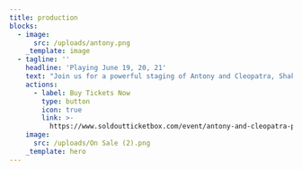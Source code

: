 ```yaml
---
title: production
blocks:
  - image:
      src: /uploads/antony.png
    _template: image
  - tagline: ''
    headline: 'Playing June 19, 20, 21'
    text: "Join us for a powerful staging of Antony and Cleopatra, Shakespeare’s epic tale of passion, politics, and the fall of empires. Follow the fateful romance between Rome’s greatest general and Egypt’s captivating queen as their love ignites a clash between duty and desire, loyalty and ambition—with the fate of two worlds hanging in the balance.\n\n\\_\\_\\_\\_\\_\\_\\_\\_\\_\\_\\_\\_\\_\\_\\_\\_\\_\\_\\_\\_\\_\\_\\_\\_\\_\\_\\_\\_\\_\\_\\_\\_\\_\\_\\_\\_\\_\\_\\_\\_\\_\\_\\_\\_\\_\\_\\_\\_\\_\\_\\_\\_\\_\\_\\_\\_\\_\\_\\_\\_\\_\\_\\_\\_\\_\\_\n\n**Where**:\_CURIUM ANCIENT THEATRE\n\n**When**:\_19/06/2025 - 21/06/2024 (8PM)\n\n**Tickets Online**:\_€20 ADULTS | €10 (UNDER 18 YEARS OLD)\n\n\\*\\*Tickets at the Door: \\*\\*€25 ADULTS | €15 (UNDER 18 YEARS OLD)\n\n\\*\\*Duration:\_\\*\\*1 hour 45 mins - No intermission\n\n**Language**:\_English\n\n\\_\\_\\_\\_\\_\\_\\_\\_\\_\\_\\_\\_\\_\\_\\_\\_\\_\\_\\_\\_\\_\\_\\_\\_\\_\\_\\_\\_\\_\\_\\_\\_\\_\\_\\_\\_\\_\\_\\_\\_\\_\\_\\_\\_\\_\\_\\_\\_\\_\\_\\_\\_\\_\\_\\_\\_\\_\\_\\_\\_\\_\\_\\_\\_\\_\\_\\_\n\n\\*\\*\\*Group Bookings Available. For 10+ groups please contact [shakespeareboxoffice@gmail.com](mailto:shakespeareboxoffice@gmail.com)\n"
    actions:
      - label: Buy Tickets Now
        type: button
        icon: true
        link: >-
          https://www.soldoutticketbox.com/event/antony-and-cleopatra-pacc-2025?lang=en
    image:
      src: /uploads/On Sale (2).png
    _template: hero
---
```



